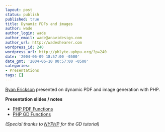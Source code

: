 ```yaml
---
layout: post
status: publish
published: true
title: Dynamic PDFs and images
author: wade
author_login: wade
author_email: wade@anavidesign.com
author_url: http://wadeshearer.com
wordpress_id: 240
wordpress_url: http://phlyte.uphpu.org/?p=240
date: '2004-06-09 18:57:00 -0500'
date_gmt: '2004-06-10 00:57:00 -0500'
categories:
- Presentations
tags: []
---
```

<p><a href="http://www.uphpu.org/users.php?mode=profile&uid=21">Ryan Erickson</a> presented on <a>dynamic PDF and image generation with PHP</a>.</p>
<p><b>Presentation slides / notes</b></p>
<ul>
<li><a href="/presentations/2004-06-09_php_pdf_functions/">PHP PDF Functions</a></li>
<li><a href="http://www.nyphp.org/content/presentations/GDintro/">PHP GD Functions</a></li>
</ul>
<p><i>(Special thanks to <a href="http://nyphp.org/">NYPHP</a> for the GD tutorial)</i></p>
